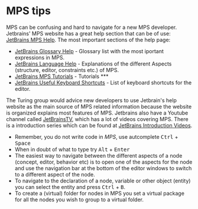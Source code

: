# MPS tips
MPS can be confusing and hard to navigate for a new MPS developer. Jetbrains' MPS website has a great help section that can be of use: [JetBrains MPS Help](https://www.jetbrains.com/help/mps).
The most important sections of the help page:
- [JetBrains Glossary Help](https://www.jetbrains.com/help/mps/glossary.html) - Glossary list with the most iportant expressions in MPS.
- [JetBrains Language Help](https://www.jetbrains.com/help/mps/language-definition.html) - Explanations of the different Aspects (structure, editor, constraints etc.) of MPS.
- [JetBrains MPS Tutorials](https://www.jetbrains.com/help/mps/mps-tutorials.html) - Tutorials ***
- [JetBrains Useful Keyboard Shortcuts](https://www.jetbrains.com/help/mps/commanding-the-editor.html#most_useful_keyshortcuts) - List of keyboard shortcuts for the editor.

The Turing group would advice new developers to use Jetbrain's help website as the main source of MPS related information because the website is organized explains most features of MPS.
Jetbrains also have a Youtube channel called [JetBrainsTV](https://www.youtube.com/user/JetBrainsTV), which has a lot of videos covering MPS. There is a introduction series which can be found at [JetBrains Introduction Videos](https://www.youtube.com/watch?v=5dldSNaibrA&list=PLQ176FUIyIUY9rAcAH6MNOxJqGfau0Jb1).

- Remember, you do not write code in *MPS*, use autcomplete <kbd>Ctrl</kbd> + <kbd>Space</kbd>
- When in doubt of what to type try <kbd>Alt</kbd> + <kbd>Enter</kbd>
- The easiest way to navigate between the different aspects of a node (concept, editor, behavior etc) is to open one of the aspects for the node and use the navigation bar at the bottom of the editor windows to switch to a different aspect of the node.
- To navigate to the declaration of a node, variable or other object (entity) you can select the entity and press <kbd>Ctrl</kbd> + <kbd>B</kbd>.
- To create a (virtual) folder for nodes in MPS you set a virtual package for all the nodes you wish to group to a virtual folder.
